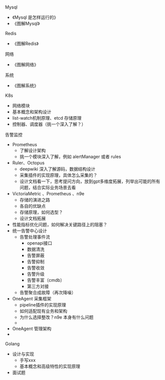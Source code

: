 
Mysql
- 《Mysql 是怎样运行的》
- 《图解Mysql》

Redis
- 《图解Redis》

网络
- 《图解网络》

系统
- 《图解系统》

K8s
- 网络模块
- 基本概念和架构设计
- list-watch机制原理、etcd 存储原理
- 控制器、调度器（挑一个深入了解？）

告警监控
- Prometheus 
	- 了解设计架构
	- 挑一个模块深入了解，例如 alertManager 或者 rules
- Ruler、Octopus
	- deepwiki 深入了解源码，数据结构设计
	- 采集插件的实现原理，具体怎么采集的？
	- 设计文档看一下，思考提问方向，放到gpt多维度拓展，列举出可能的所有问题，结合实际业务场景去看
- VictoriaMetric 、Prometheus 、n9e 
	- 存储的演进之路
	- 各自的优缺点
	- 存储原理，如何选型？
	- 设计文档拓展
- 性能指标优化问题，如何解决关键路径上的阻塞？
- 统一告警中心设计
  - 告警处理事件流
    - openapi接口
    - 数据清洗
    - 告警屏蔽
    - 告警抑制
    - 告警收敛
    - 告警升级
    - 告警丰富（cmdb）
    - 第三方对接
  - 告警聚合成故障（再次降噪）
- OneAgent 采集框架
  - pipeline插件的实现原理
  - 如何适配现有业务和架构
  - 为什么选择整改？n9e 本身有什么问题
  - 
- OneAgent 管理架构
- 

Golang
- 设计与实现
	- 手写xxx
	- 基本概念和高级特性的实现原理
- 面试题

